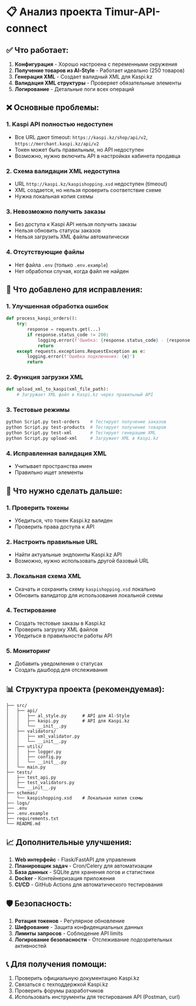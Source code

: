 # 📋 Анализ проекта Timur-API-connect

## ✅ Что работает:
1. **Конфигурация** - Хорошо настроена с переменными окружения
2. **Получение товаров из Al-Style** - Работает идеально (250 товаров)
3. **Генерация XML** - Создает валидный XML для Kaspi.kz
4. **Валидация XML структуры** - Проверяет обязательные элементы
5. **Логирование** - Детальные логи всех операций

## ❌ Основные проблемы:

### 1. **Kaspi API полностью недоступен**
- Все URL дают timeout: `https://kaspi.kz/shop/api/v2`, `https://merchant.kaspi.kz/api/v2`
- Токен может быть правильным, но API недоступен
- Возможно, нужно включить API в настройках кабинета продавца

### 2. **Схема валидации XML недоступна**
- URL `http://kaspi.kz/kaspishopping.xsd` недоступен (timeout)
- XML создается, но нельзя проверить соответствие схеме
- Нужна локальная копия схемы

### 3. **Невозможно получить заказы**
- Без доступа к Kaspi API нельзя получить заказы
- Нельзя обновить статусы заказов
- Нельзя загрузить XML файлы автоматически

### 4. **Отсутствующие файлы**
- Нет файла `.env` (только `.env.example`)
- Нет обработки случая, когда файл не найден

## 🔧 Что добавлено для исправления:

### 1. **Улучшенная обработка ошибок**
```python
def process_kaspi_orders():
    try:
        response = requests.get(...)
        if response.status_code != 200:
            logging.error(f'Ошибка: {response.status_code} - {response.text}')
            return
    except requests.exceptions.RequestException as e:
        logging.error(f'Ошибка подключения: {e}')
        return
```

### 2. **Функция загрузки XML**
```python
def upload_xml_to_kaspi(xml_file_path):
    # Загружает XML файл в Kaspi.kz через правильный API
```

### 3. **Тестовые режимы**
```bash
python Script.py test-orders    # Тестирует получение заказов
python Script.py test-products  # Тестирует получение товаров 
python Script.py test-xml       # Тестирует генерацию XML
python Script.py upload-xml     # Загружает XML в Kaspi.kz
```

### 4. **Исправленная валидация XML**
- Учитывает пространства имен
- Правильно ищет элементы

## 🚀 Что нужно сделать дальше:

### 1. **Проверить токены**
- Убедиться, что токен Kaspi.kz валиден
- Проверить права доступа к API

### 2. **Настроить правильные URL**
- Найти актуальные эндпоинты Kaspi.kz API
- Возможно, нужно использовать другой базовый URL

### 3. **Локальная схема XML**
- Скачать и сохранить схему `kaspishopping.xsd` локально
- Обновить валидатор для использования локальной схемы

### 4. **Тестирование**
- Создать тестовые заказы в Kaspi.kz
- Проверить загрузку XML файлов
- Убедиться в правильности работы API

### 5. **Мониторинг**
- Добавить уведомления о статусах
- Создать дашборд для отслеживания

## 📊 Структура проекта (рекомендуемая):

```
├── src/
│   ├── api/
│   │   ├── al_style.py      # API для Al-Style
│   │   ├── kaspi.py         # API для Kaspi.kz
│   │   └── __init__.py
│   ├── validators/
│   │   ├── xml_validator.py
│   │   └── __init__.py
│   ├── utils/
│   │   ├── logger.py
│   │   ├── config.py
│   │   └── __init__.py
│   └── main.py
├── tests/
│   ├── test_api.py
│   ├── test_validators.py
│   └── __init__.py
├── schemas/
│   └── kaspishopping.xsd    # Локальная копия схемы
├── logs/
├── .env
├── .env.example
├── requirements.txt
└── README.md
```

## 📈 Дополнительные улучшения:

1. **Web интерфейс** - Flask/FastAPI для управления
2. **Планировщик задач** - Cron/Celery для автоматизации
3. **База данных** - SQLite для хранения логов и статистики
4. **Docker** - Контейнеризация приложения
5. **CI/CD** - GitHub Actions для автоматического тестирования

## 🛡️ Безопасность:

1. **Ротация токенов** - Регулярное обновление
2. **Шифрование** - Защита конфиденциальных данных
3. **Лимиты запросов** - Соблюдение API limits
4. **Логирование безопасности** - Отслеживание подозрительных активностей

## 📞 Для получения помощи:

1. Проверить официальную документацию Kaspi.kz
2. Связаться с техподдержкой Kaspi.kz
3. Проверить форумы разработчиков
4. Использовать инструменты для тестирования API (Postman, curl)
